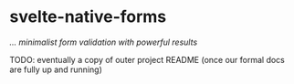 # svelte-native-forms

*... minimalist form validation with powerful results*

TODO: eventually a copy of outer project README (once our formal docs are fully up and running)
